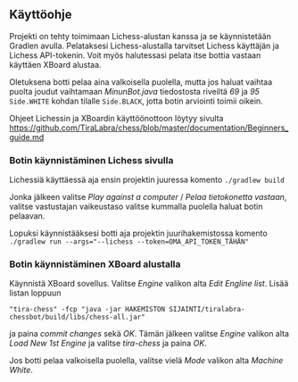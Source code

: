 ## Käyttöohje

Projekti on tehty toimimaan Lichess-alustan kanssa ja se käynnistetään Gradlen avulla. Pelataksesi Lichess-alustalla tarvitset Lichess käyttäjän ja Lichess API-tokenin.
Voit myös halutessasi pelata itse bottia vastaan käyttäen XBoard alustaa.

Oletuksena botti pelaa aina valkoisella puolella, mutta jos haluat vaihtaa puolta joudut vaihtamaan *MinunBot.java* tiedostosta riveiltä *69* ja *95* `Side.WHITE` kohdan tilalle `Side.BLACK`, jotta botin arviointi toimii oikein.

Ohjeet Lichessin ja XBoardin käyttöönottoon löytyy sivulta https://github.com/TiraLabra/chess/blob/master/documentation/Beginners_guide.md

### Botin käynnistäminen Lichess sivulla
Lichessiä käyttäessä aja ensin projektin juuressa komento `./gradlew build`

Jonka jälkeen valitse *Play against a computer* / *Pelaa tietokonetta vastaan*, valitse vastustajan vaikeustaso valitse kummalla puolella haluat botin pelaavan.

Lopuksi käynnistääksesi botti aja projektin juurihakemistossa komento `./gradlew run --args="--lichess --token=OMA_API_TOKEN_TÄHÄN" `

### Botin käynnistäminen XBoard alustalla
Käynnistä XBoard sovellus. Valitse *Engine* valikon alta *Edit Engline list*. Lisää listan loppuun 

`"tira-chess" -fcp "java -jar HAKEMISTON SIJAINTI/tiralabra-chessbot/build/libs/chess-all.jar"`

ja paina *commit changes* sekä *OK*. Tämän jälkeen valitse *Engine* valikon alta *Load New 1st Engine* ja valitse *tira-chess* ja paina *OK*.

Jos botti pelaa valkoisella puolella, valitse vielä *Mode* valikon alta *Machine White*.
